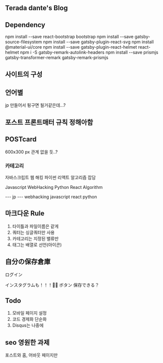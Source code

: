 ## Terada dante's Blog

## Dependency
npm install --save 
react-bootstrap
bootstrap
npm install --save gatsby-source-filesystem
npm install --save gatsby-plugin-react-svg
npm install @material-ui/core
npm install --save gatsby-plugin-react-helmet react-helmet
npm i -S gatsby-remark-autolink-headers
npm install --save prismjs gatsby-transformer-remark gatsby-remark-prismjs

## 사이트의 구성

## 언어별
jp 만들어서 튕구면 될거같은데...?

## 포스트 프론트매터 규칙 정해아함

## POSTcard
600x300 px 관계 없을 듯..?

### 카테고리
자바스크립트
웹 해킹
파이썬
리액트
알고리즘
잡담

Javascript
WebHacking
Python
React
Algorithm

--- jp ---
webhacking
javascript
react
python

## 마크다운 Rule
1. 타이틀과 파일이름은 같게
2. 쿼터는 싱글쿼터만 사용
3. 카테고리는 지정된 밸류만
4. 태그는 배열로 선언(아이콘)

## 自分の保存倉庫

ログイン

インスタグラムも！！！🎈🎃
ボタン
保存できる？

## Todo
1. 모바일 페이지 설정
5. 코드 경제화 단순화 
3. Disqus는 나중에

## seo 영원한 과제
포스트와 홈, 어바웃 페이지만

